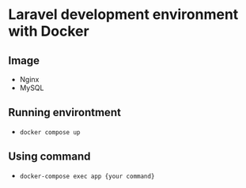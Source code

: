 # Laravel development environment with Docker

## Image

-   Nginx
-   MySQL

## Running environtment

-   `docker compose up`

## Using command

-   `docker-compose exec app {your command}`
